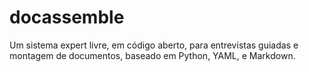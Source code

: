 # docassemble
Um sistema expert livre, em código aberto, para entrevistas guiadas e montagem de documentos, baseado em Python, YAML, e Markdown.
